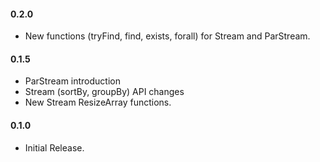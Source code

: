 #### 0.2.0
* New functions (tryFind, find, exists, forall) for Stream and ParStream.

#### 0.1.5
* ParStream introduction
* Stream (sortBy, groupBy) API changes
* New Stream ResizeArray functions.

#### 0.1.0
* Initial Release.
